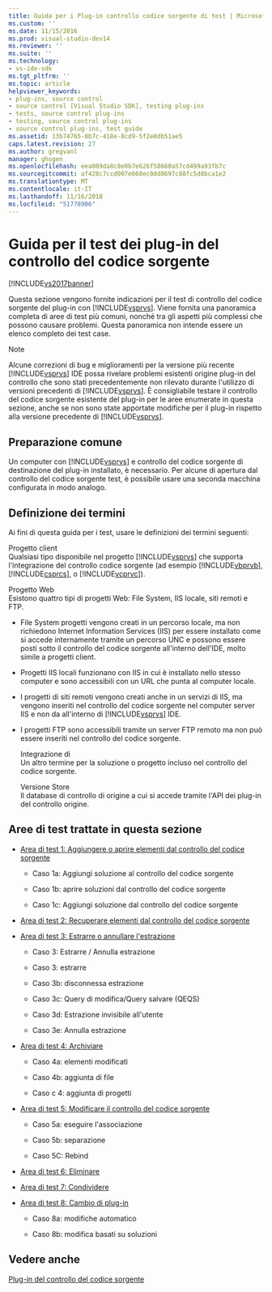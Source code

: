 ```yaml
---
title: Guida per i Plug-in controllo codice sorgente di test | Microsoft Docs
ms.custom: ''
ms.date: 11/15/2016
ms.prod: visual-studio-dev14
ms.reviewer: ''
ms.suite: ''
ms.technology:
- vs-ide-sdk
ms.tgt_pltfrm: ''
ms.topic: article
helpviewer_keywords:
- plug-ins, source control
- source control [Visual Studio SDK], testing plug-ins
- tests, source control plug-ins
- testing, source control plug-ins
- source control plug-ins, test guide
ms.assetid: 13b74765-0b7c-418e-8cd9-5f2e8db51ae5
caps.latest.revision: 27
ms.author: gregvanl
manager: ghogen
ms.openlocfilehash: eea089da8c8e0b7e626f58660a57cd499a93fb7c
ms.sourcegitcommit: af428c7ccd007e668ec0dd8697c88fc5d8bca1e2
ms.translationtype: MT
ms.contentlocale: it-IT
ms.lasthandoff: 11/16/2018
ms.locfileid: "51778906"
---
```

# <a name="test-guide-for-source-control-plug-ins"></a>Guida per il test dei plug-in del controllo del codice sorgente
[!INCLUDE[vs2017banner](../../includes/vs2017banner.md)]

Questa sezione vengono fornite indicazioni per il test di controllo del codice sorgente del plug-in con [!INCLUDE[vsprvs](../../includes/vsprvs-md.md)]. Viene fornita una panoramica completa di aree di test più comuni, nonché tra gli aspetti più complessi che possono causare problemi. Questa panoramica non intende essere un elenco completo dei test case.  
  
> [!NOTE]
>  Alcune correzioni di bug e miglioramenti per la versione più recente [!INCLUDE[vsprvs](../../includes/vsprvs-md.md)] IDE possa rivelare problemi esistenti origine plug-in del controllo che sono stati precedentemente non rilevato durante l'utilizzo di versioni precedenti di [!INCLUDE[vsprvs](../../includes/vsprvs-md.md)]. È consigliabile testare il controllo del codice sorgente esistente del plug-in per le aree enumerate in questa sezione, anche se non sono state apportate modifiche per il plug-in rispetto alla versione precedente di [!INCLUDE[vsprvs](../../includes/vsprvs-md.md)].  
  
## <a name="common-preparation"></a>Preparazione comune  
 Un computer con [!INCLUDE[vsprvs](../../includes/vsprvs-md.md)] e controllo del codice sorgente di destinazione del plug-in installato, è necessario. Per alcune di apertura dal controllo del codice sorgente test, è possibile usare una seconda macchina configurata in modo analogo.  
  
## <a name="definition-of-terms"></a>Definizione dei termini  
 Ai fini di questa guida per i test, usare le definizioni dei termini seguenti:  
  
 Progetto client  
 Qualsiasi tipo disponibile nel progetto [!INCLUDE[vsprvs](../../includes/vsprvs-md.md)] che supporta l'integrazione del controllo codice sorgente (ad esempio [!INCLUDE[vbprvb](../../includes/vbprvb-md.md)], [!INCLUDE[csprcs](../../includes/csprcs-md.md)], o [!INCLUDE[vcprvc](../../includes/vcprvc-md.md)]).  
  
 Progetto Web  
 Esistono quattro tipi di progetti Web: File System, IIS locale, siti remoti e FTP.  
  
- File System progetti vengono creati in un percorso locale, ma non richiedono Internet Information Services (IIS) per essere installato come si accede internamente tramite un percorso UNC e possono essere posti sotto il controllo del codice sorgente all'interno dell'IDE, molto simile a progetti client.  
  
- Progetti IIS locali funzionano con IIS in cui è installato nello stesso computer e sono accessibili con un URL che punta al computer locale.  
  
- I progetti di siti remoti vengono creati anche in un servizi di IIS, ma vengono inseriti nel controllo del codice sorgente nel computer server IIS e non da all'interno di [!INCLUDE[vsprvs](../../includes/vsprvs-md.md)] IDE.  
  
- I progetti FTP sono accessibili tramite un server FTP remoto ma non può essere inseriti nel controllo del codice sorgente.  
  
  Integrazione di  
  Un altro termine per la soluzione o progetto incluso nel controllo del codice sorgente.  
  
  Versione Store  
  Il database di controllo di origine a cui si accede tramite l'API dei plug-in del controllo origine.  
  
## <a name="test-areas-covered-in-this-section"></a>Aree di test trattate in questa sezione  
  
-   [Area di test 1: Aggiungere o aprire elementi dal controllo del codice sorgente](../../extensibility/internals/test-area-1-add-to-open-from-source-control.md)  
  
    -   Caso 1a: Aggiungi soluzione al controllo del codice sorgente  
  
    -   Caso 1b: aprire soluzioni dal controllo del codice sorgente  
  
    -   Caso 1c: Aggiungi soluzione dal controllo del codice sorgente  
  
-   [Area di test 2: Recuperare elementi dal controllo del codice sorgente](../../extensibility/internals/test-area-2-get-from-source-control.md)  
  
-   [Area di test 3: Estrarre o annullare l'estrazione](../../extensibility/internals/test-area-3-check-out-undo-checkout.md)  
  
    -   Caso 3: Estrarre / Annulla estrazione  
  
    -   Caso 3: estrarre  
  
    -   Caso 3b: disconnessa estrazione  
  
    -   Caso 3c: Query di modifica/Query salvare (QEQS)  
  
    -   Caso 3d: Estrazione invisibile all'utente  
  
    -   Caso 3e: Annulla estrazione  
  
-   [Area di test 4: Archiviare](../../extensibility/internals/test-area-4-check-in.md)  
  
    -   Caso 4a: elementi modificati  
  
    -   Caso 4b: aggiunta di file  
  
    -   Caso c 4: aggiunta di progetti  
  
-   [Area di test 5: Modificare il controllo del codice sorgente](../../extensibility/internals/test-area-5-change-source-control.md)  
  
    -   Caso 5a: eseguire l'associazione  
  
    -   Caso 5b: separazione  
  
    -   Caso 5C: Rebind  
  
-   [Area di test 6: Eliminare](../../extensibility/internals/test-area-6-delete.md)  
  
-   [Area di test 7: Condividere](../../extensibility/internals/test-area-7-share.md)  
  
-   [Area di test 8: Cambio di plug-in](../../extensibility/internals/test-area-8-plug-in-switching.md)  
  
    -   Caso 8a: modifiche automatico  
  
    -   Caso 8b: modifica basati su soluzioni  
  
## <a name="see-also"></a>Vedere anche  
 [Plug-in del controllo del codice sorgente](../../extensibility/source-control-plug-ins.md)

